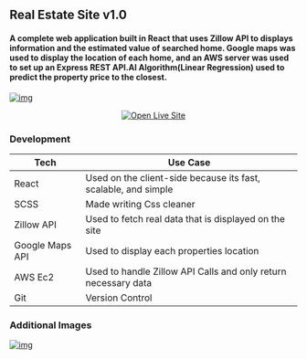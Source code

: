 ## Real Estate Site v1.0

#### A complete web application built in React that uses Zillow API to displays information and the estimated value of searched home.  Google maps was used to display the location of each home, and an AWS server was used to set up an Express REST API.AI Algorithm(Linear Regression) used to predict the property price to the closest. 
 

[![img](https://portimgaz.s3.amazonaws.com/Resite.png)](https://searchrealestate.netlify.com/)


<p align="center">
    <a href="https://searchrealestate.netlify.com/">
        <img src="https://portimgaz.s3.amazonaws.com/LiveSite.svg" alt="Open Live Site">
    </a>
</p>


### Development

| Tech | Use Case |
| ------ | ------ |
| React | Used on the client-side because its fast, scalable, and simple |
| SCSS | Made writing Css cleaner |
| Zillow API | Used to fetch real data that is displayed on the site  |
| Google Maps API | Used to display each properties location |
| AWS Ec2 | Used to handle Zillow API Calls and only return necessary data |
| Git | Version Control |


### Additional Images


[![img](https://portimgaz.s3.amazonaws.com/ResiteA.png)](https://searchrealestate.netlify.com/)
